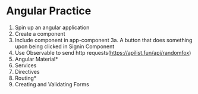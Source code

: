 # Angular Practice

1. Spin up an angular application
2. Create a component
3. Include component in app-component
3a. A button that does something upon being clicked in Signin Component
4. Use Observable to send http requests(https://apilist.fun/api/randomfox)
5. Angular Material*
6. Services
7. Directives
8. Routing*
9. Creating and Validating Forms